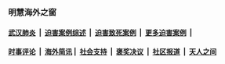
### 明慧海外之窗

####  [武汉肺炎](indexes/365.md?t=02241500) &nbsp;|&nbsp;  [迫害案例综述](indexes/328.md?t=02241500) &nbsp;|&nbsp; [迫害致死案例](indexes/277.md?t=02241500)  &nbsp;|&nbsp; [更多迫害案例](indexes/81.md?t=02241500)  &nbsp;|&nbsp; 
####  [时事评论](indexes/19.md?t=02241500) &nbsp;|&nbsp; [海外简讯](indexes/245.md?t=02241500)&nbsp;|&nbsp;  [社会支持](indexes/140.md?t=02241500) &nbsp;|&nbsp; [褒奖决议](indexes/282.md?t=02241500) &nbsp;|&nbsp; [社区报道](indexes/91.md?t=02241500)  &nbsp;|&nbsp; [天人之间](indexes/78.md?t=02241500) 

